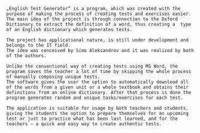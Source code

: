 	„English Test Generator“ is a program, which was created with the purpose of making the process of creating tests and exercises easier. 
	The main idea of the project is through connection to the Oxford Dictionary to extract the definition of a word, thus creating a  type of an English dictionary which generates tests.

	The project has applicational nature, is still under development and belongs to the IT field.
	The idea was conceived by Simo Aleksandrov and it was realized by both of the authors.

	Unlike the conventional way of creating tests using MS Word, the program saves the teacher a lot of time by skipping the whole process of manually composing unique tests. 
	The software gives the user the option to automatically download all of the words from a given unit or a whole textbook and obtains their definitions from an online dictionary. After that process is done the program generates random and unique tasks/exercises for each test.

	The application is suitable for usage by both teachers and students, giving the students the option to prepare themselves for an upcoming test or just to practice what has been last learned, and for the teachers – a quick and easy way to create authentic tests.
